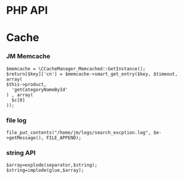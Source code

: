 PHP API
===================

# Cache

### JM Memcache
    $memcache = \CCacheManager_Memcached::GetInstance();
    $return[$key]['cn'] = $memcache->smart_get_entry($key, $timeout, array(
    $this->product,
      'getCategoryNameById'
    ) , array(
      $c[0]
    ));

### file log
    file_put_contents("/home/jm/logs/search_excption.log", $e->getMessage(), FILE_APPEND);

### string API  
    $array=explode(separator,$string);
    $string=implode(glue,$array);

